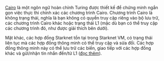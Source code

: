 [Cairo](https://medium.com/starkware/hello-cairo-3cb43b13b209) là một ngôn ngữ hoàn chỉnh Turing được thiết kế để chứng minh ngắn gọn việc thực thi chính xác các chương trình Cairo. Chương trình Cairo là không trạng thái, nghĩa là bạn không có quyền truy cập riêng vào bộ lưu trữ, các chương trình Cairo khác hoặc trạng thái L1 (mặc dù bạn có thể truy cập các chương trình đó, như được giải thích bên dưới). 

Mặt khác, các hợp đồng Starknet tồn tại trong Starknet VM, có trạng thái liên tục mà các hợp đồng thông minh có thể truy cập và sửa đổi. Các hợp đồng thông minh này có thể lưu trữ các biến, giao tiếp với các hợp đồng khác và gửi/nhận tin nhắn đến/từ L1 ([đọc thêm](https://www.cairo-lang.org/docs/hello_starknet/index.html)).